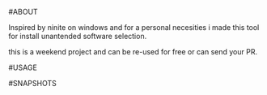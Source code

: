 #ABOUT

Inspired by ninite on windows and for a personal necesities i made this tool for install unantended software selection.

this is a weekend project and can be re-used for free or can send your PR.

#USAGE

#SNAPSHOTS

